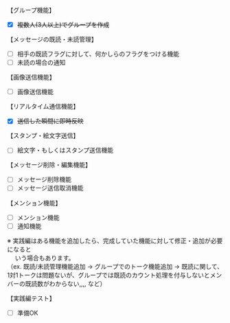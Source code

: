 【グループ機能】

- [x] ~~複数人(3人以上)でグループを作成~~

【メッセージの既読・未読管理】

- [ ] 相手の既読フラグに対して、何かしらのフラグをつける機能  
- [ ] 未読の場合の通知

【画像送信機能】

- [ ] 画像送信機能

【リアルタイム通信機能】

- [x] ~~送信した瞬間に即時反映~~

【スタンプ・絵文字送信】

- [ ] 絵文字・もしくはスタンプ送信機能

【メッセージ削除・編集機能】

- [ ] メッセージ削除機能  
- [ ] メッセージ送信取消機能

【メンション機能】

- [ ] メンション機能  
- [ ] 通知機能

※ 実践編はある機能を追加したら、完成していた機能に対して修正・追加が必要になると  
　 いう場合もあります。  
（ex. 既読/未読管理機能追加 → グループでのトーク機能追加 → 既読に関して、1対1トークは問題ないが、グループでは既読のカウント処理を付与しないとメンバーの既読数がわからない,,,, など）

【実践編テスト】

- [ ] 準備OK